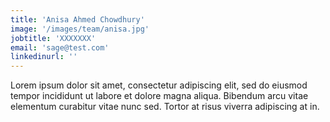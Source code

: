 ```yaml
---
title: 'Anisa Ahmed Chowdhury'
image: '/images/team/anisa.jpg'
jobtitle: 'XXXXXXX'
email: 'sage@test.com'
linkedinurl: ''
---
```


Lorem ipsum dolor sit amet, consectetur adipiscing elit, sed do eiusmod tempor incididunt ut labore et dolore magna aliqua. Bibendum arcu vitae elementum curabitur vitae nunc sed. Tortor at risus viverra adipiscing at in.
